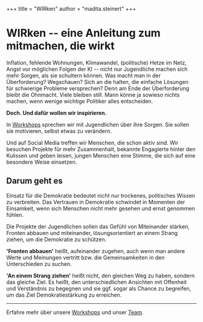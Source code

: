 +++
title = "WIRken"
author = "madita.steinert"
+++

# WIRken -- eine Anleitung zum mitmachen, die wirkt

Inflation, fehlende Wohnungen, Klimawandel, (politische) Hetze im Netz, Angst vor möglichen Folgen der KI -- nicht nur Jugendliche machen sich mehr Sorgen, als sie schultern können. Was macht man in der Überforderung? Wegschauen? Sich an die halten, die einfache Lösungen für schwierige Probleme versprechen? Denn am Ende der Überforderung bleibt die Ohnmacht. Viele bleiben still. Mann könne ja sowieso nichts machen, wenn wenige wichtige Politiker alles entscheiden.

**Doch. Und dafür wollen wir inspirieren.**

In [Workshops](/workshops/) sprechen wir mit Jugendlichen über ihre Sorgen. Sie sollen sie motivieren, selbst etwas zu verändern.

Und auf Social Media treffen wir Menschen, die schon aktiv sind. Wir besuchen Projekte für mehr Zusammenhalt, bekannte Engagierte hinter den Kulissen und geben leisen, jungen Menschen eine Stimme, die sich auf eine besondere Weise einsetzen.

## Darum geht es

Einsatz für die Demokratie bedeutet nicht nur trockenes, politisches Wissen zu verbreiten. Das Vertrauen in Demokratie schwindet in Momenten der Einsamkeit, wenn sich Menschen nicht mehr gesehen und ernst genommen fühlen.

Die Projekte der Jugendlichen sollen das Gefühl von Miteinander stärken, Fronten abbauen und miteinander, lösungsorientiert an einem Strang ziehen, um die Demokratie zu schützen.

**'Fronten abbauen'** heißt, aufeinander zugehen, auch wenn man andere Werte und Meinungen vertritt bzw. die Gemeinsamkeiten in den Unterschieden zu suchen.

**'An einem Strang ziehen'** heißt nicht, den gleichen Weg zu haben, sondern das gleiche Ziel. Es heißt, den unterschiedlichen Ansichten mit Offenheit und Verständnis zu begegnen und sie ggf. sogar als Chance zu begreifen, um das Ziel Demokratiestärkung zu erreichen.

---

Erfahre mehr über unsere [Workshops](/workshops/) und unser [Team](/team/).
